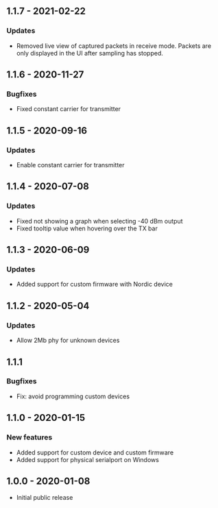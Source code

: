 ## 1.1.7 - 2021-02-22
### Updates
- Removed live view of captured packets in receive mode.
  Packets are only displayed in the UI after sampling has stopped.

## 1.1.6 - 2020-11-27
### Bugfixes
- Fixed constant carrier for transmitter

## 1.1.5 - 2020-09-16
### Updates
- Enable constant carrier for transmitter

## 1.1.4 - 2020-07-08
### Updates
- Fixed not showing a graph when selecting -40 dBm output
- Fixed tooltip value when hovering over the TX bar

## 1.1.3 - 2020-06-09
### Updates
- Added support for custom firmware with Nordic device

## 1.1.2 - 2020-05-04
### Updates
- Allow 2Mb phy for unknown devices

## 1.1.1
### Bugfixes
- Fix: avoid programming custom devices

## 1.1.0 - 2020-01-15
### New features
- Added support for custom device and custom firmware
- Added support for physical serialport on Windows

## 1.0.0 - 2020-01-08
- Initial public release
